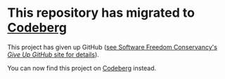 # This repository has migrated to [Codeberg](https://codeberg.org/raja-grewal/rlmd)

This project has given up GitHub ([see Software Freedom Conservancy's *Give Up  GitHub* site for details](https://GiveUpGitHub.org)).

You can now find this project on [Codeberg](https://codeberg.org/raja-grewal/rlmd) instead.
